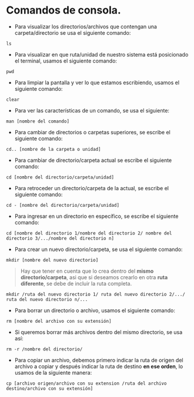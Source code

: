 # Comandos de consola.

+ Para visualizar los directorios/archivos que contengan una carpeta/directorio se usa el siguiente comando:
```Shell
ls
```

+ Para visualizar en que ruta/unidad de nuestro sistema está posicionado el terminal, usamos el siguiente comando:
```Shell
pwd
```

+ Para limpiar la pantalla y ver lo que estamos escribiendo, usamos el siguiente comando:
```Shell
clear
```

+ Para ver las características de un comando, se usa el siguiente:
```Shell
man [nombre del comando]
```

+ Para cambiar de directorios o carpetas superiores, se escribe el siguiente comando:
```Shell
cd.. [nombre de la carpeta o unidad]
```

+ Para cambiar de directorio/carpeta actual se escribe el siguiente comando:
```Shell
cd [nombre del directorio/carpeta/unidad]
```

+ Para retroceder un directorio/carpeta de la actual, se escribe el siguiente comando:
```Shell
cd - [nombre del directorio/carpeta/unidad]
```

+ Para ingresar en un directorio en específico, se escribe el siguiente comando:
```Shell
cd [nombre del directorio 1/nombre del directorio 2/ nombre del directorio 3/.../nombre del directorio n]
```

+ Para crear un nuevo directorio/carpeta, se usa el siguiente comando:
```Shell
mkdir [nombre del nuevo directorio]
```
> Hay que tener en cuenta que lo crea dentro del **mismo directorio/carpeta**, asi que si deseamos crearlo en otra **ruta diferente**, se debe de incluir la ruta completa.
```Shell
mkdir /ruta del nuevo directorio 1/ ruta del nuevo directorio 2/.../ ruta del nuevo directorio n/...
```

+ Para borrar un directorio o archivo, usamos el siguiente comando:
```Shell
rm [nombre del archivo con su extensión]
```

+ Si queremos borrar más archivos dentro del mismo directorio, se usa así:
```Shell
rm -r /nombre del directorio/
```

+ Para copiar un archivo, debemos primero indicar la ruta de origen del archivo a copiar y después indicar la ruta de destino **en ese orden**, lo usamos de la siguiente manera:
```Shell
cp [archivo origen/archivo con su extension /ruta del archivo destino/archivo con su extensión]
```
